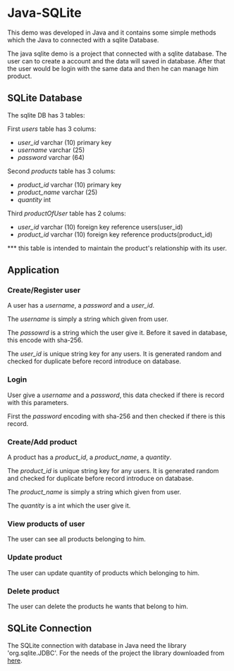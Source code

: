 # Java-SQLite
This demo was developed in Java and it contains some simple methods which the Java to connected with a sqlite Database.

The java sqlite demo is a project that connected with a sqlite database. The user can to create a account and the data will saved in database. After that the user would be login with the same data and then he can manage him product.


## SQLite Database
The sqlite DB has 3 tables:

First _users_ table has 3 colums:
* _user_id_ varchar (10) primary key
* _username_ varchar (25) 
* _password_ varchar (64) 

Second _products_ table has 3 colums:
* _product_id_ varchar (10) primary key
* _product_name_ varchar (25)
* _quantity_ int

Third _productOfUser_ table has 2 colums:
* _user_id_ varchar (10) foreign key reference users(user_id)
* _product_id_ varchar (10) foreign key reference products(product_id)

*** this table is intended to maintain the product's relationship with its user.


## Application

### Create/Register user
A user has a _username_, a _password_ and a _user_id_.

The _username_ is simply a string which given from user.

The _passowrd_ is a string which the user give it. Before it saved in database, this encode with sha-256.

The _user_id_ is unique string key for any users. It is generated random and checked for duplicate before record introduce on database.


### Login
User give a _username_ and a _password_, this data checked if there is record with this parameters. 

First the _password_ encoding with sha-256 and then checked if there is this record.


### Create/Add product
A product has a _product_id_, a _product_name_, a _quantity_.

The _product_id_ is unique string key for any users. It is generated random and checked for duplicate before record introduce on database. 

The _product_name_ is simply a string which given from user.

The _quantity_ is a int which the user give it.


### View products of user
Τhe user can see all products belonging to him.


### Update product
The user can update quantity of products which belonging to him.


### Delete product
The user can delete the products he wants that belong to him.


## SQLite Connection
The SQLite connection with database in Java need the library 'org.sqlite.JDBC'. For the needs of the project the library downloaded from [here](https://bitbucket.org/xerial/sqlite-jdbc/downloads/).
